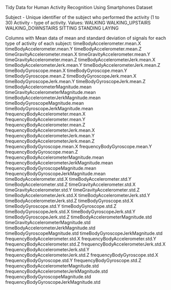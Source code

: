 Tidy Data for Human Activity Recognition Using Smartphones Dataset

Subject         - Unique identifier of the subject who performed the activity (1 to 30)
Activity        - type of activity. 
        Values:
        WALKING
        WALKING_UPSTAIRS
        WALKING_DOWNSTAIRS
        SITTING
        STANDING
        LAYING

Columns with Mean data of mean and standard deviation of signals for each type of activity of each subject:
timeBodyAccelerometer.mean.X
timeBodyAccelerometer.mean.Y
timeBodyAccelerometer.mean.Z
timeGravityAccelerometer.mean.X
timeGravityAccelerometer.mean.Y
timeGravityAccelerometer.mean.Z
timeBodyAccelerometerJerk.mean.X
timeBodyAccelerometerJerk.mean.Y
timeBodyAccelerometerJerk.mean.Z
timeBodyGyroscope.mean.X
timeBodyGyroscope.mean.Y
timeBodyGyroscope.mean.Z
timeBodyGyroscopeJerk.mean.X
timeBodyGyroscopeJerk.mean.Y
timeBodyGyroscopeJerk.mean.Z
timeBodyAccelerometerMagnitude.mean
timeGravityAccelerometerMagnitude.mean
timeBodyAccelerometerJerkMagnitude.mean
timeBodyGyroscopeMagnitude.mean
timeBodyGyroscopeJerkMagnitude.mean
frequencyBodyAccelerometer.mean.X
frequencyBodyAccelerometer.mean.Y
frequencyBodyAccelerometer.mean.Z
frequencyBodyAccelerometerJerk.mean.X
frequencyBodyAccelerometerJerk.mean.Y
frequencyBodyAccelerometerJerk.mean.Z
frequencyBodyGyroscope.mean.X
frequencyBodyGyroscope.mean.Y
frequencyBodyGyroscope.mean.Z
frequencyBodyAccelerometerMagnitude.mean
frequencyBodyAccelerometerJerkMagnitude.mean
frequencyBodyGyroscopeMagnitude.mean
frequencyBodyGyroscopeJerkMagnitude.mean
timeBodyAccelerometer.std.X
timeBodyAccelerometer.std.Y
timeBodyAccelerometer.std.Z
timeGravityAccelerometer.std.X
timeGravityAccelerometer.std.Y
timeGravityAccelerometer.std.Z
timeBodyAccelerometerJerk.std.X
timeBodyAccelerometerJerk.std.Y
timeBodyAccelerometerJerk.std.Z
timeBodyGyroscope.std.X
timeBodyGyroscope.std.Y
timeBodyGyroscope.std.Z
timeBodyGyroscopeJerk.std.X
timeBodyGyroscopeJerk.std.Y
timeBodyGyroscopeJerk.std.Z
timeBodyAccelerometerMagnitude.std
timeGravityAccelerometerMagnitude.std
timeBodyAccelerometerJerkMagnitude.std
timeBodyGyroscopeMagnitude.std
timeBodyGyroscopeJerkMagnitude.std
frequencyBodyAccelerometer.std.X
frequencyBodyAccelerometer.std.Y
frequencyBodyAccelerometer.std.Z
frequencyBodyAccelerometerJerk.std.X
frequencyBodyAccelerometerJerk.std.Y
frequencyBodyAccelerometerJerk.std.Z
frequencyBodyGyroscope.std.X
frequencyBodyGyroscope.std.Y
frequencyBodyGyroscope.std.Z
frequencyBodyAccelerometerMagnitude.std
frequencyBodyAccelerometerJerkMagnitude.std
frequencyBodyGyroscopeMagnitude.std
frequencyBodyGyroscopeJerkMagnitude.std
